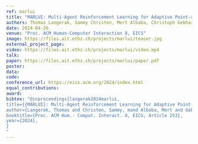 ```yaml
---
ref: marlui
title: "MARLUI: Multi-Agent Reinforcement Learning for Adaptive Point-and-Click UIs"
authors: Thomas Langerak, Sammy Christen, Mert Albaba, Christoph Gebhardt, Christian Holz, Otmar Hilliges
date: 2024-04-26
venue: "Proc. ACM Human-Computer Interaction 8, EICS"
image: https://files.ait.ethz.ch/projects/marlui/teaser.jpg
external_project_page: 
video: https://files.ait.ethz.ch/projects/marlui/video.mp4
talk: 
paper: https://files.ait.ethz.ch/projects/marlui/paper.pdf
poster: 
data: 
code: 
conference_url: https://eics.acm.org/2024/index.html
equal_contributions: 
award: 
bibtex: "@inproceedings{langerak2024marlui,
title={{MARLUI}: Multi-Agent Reinforcement Learning for Adaptive Point-and-Click UIs},
author={Langerak, Thomas and Christen, Sammy, mand Albaba, Mert and Gebhardt, Christoph and Holz, Christian, and Hilliges, Otmar},
booktitle={Proc. ACM Hum.- Comput. Interact. 8, EICS, Article 253},
year={2024},
}
"
---
```

